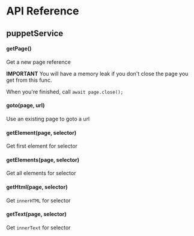 # API Reference

## puppetService

#### getPage()
Get a new page reference

**IMPORTANT**
You will have a memory leak if you don't close the page you get from this func.

When you're finished, call `await page.close();`

#### goto(page, url)
Use an existing page to goto a url

#### getElement(page, selector)
Get first element for selector

#### getElements(page, selector)
Get all elements for selector

#### getHtml(page, selector)
Get `innerHTML` for selector

#### getText(page, selector)
Get `innerText` for selector
